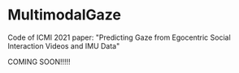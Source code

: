 # MultimodalGaze
Code of ICMI 2021 paper: "Predicting Gaze from Egocentric Social Interaction Videos and IMU Data"

COMING SOON!!!!!
